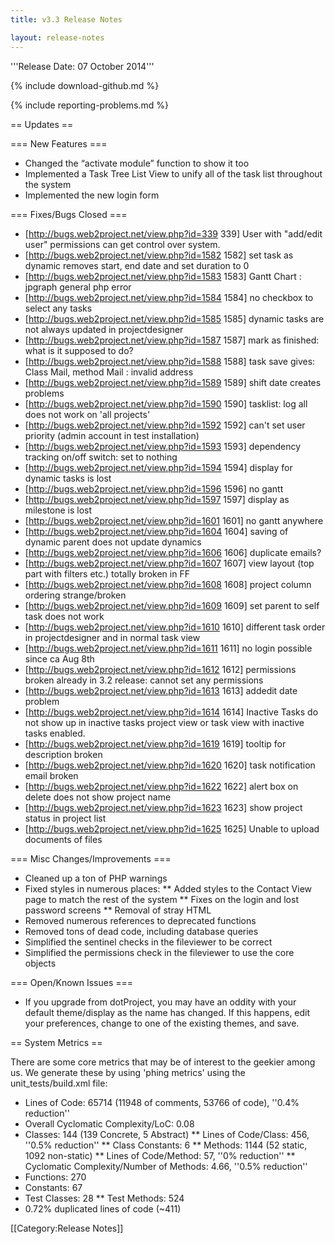 ```yaml
---
title: v3.3 Release Notes

layout: release-notes
---
```


'''Release Date: 07 October 2014'''

{% include download-github.md %}

{% include reporting-problems.md %}

== Updates ==

=== New Features ===

* Changed the “activate module” function to show it too
* Implemented a Task Tree List View to unify all of the task list throughout the system
* Implemented the new login form

=== Fixes/Bugs Closed ===

* [http://bugs.web2project.net/view.php?id=339 339]	User with "add/edit user" permissions can get control over system.
* [http://bugs.web2project.net/view.php?id=1582 1582]	set task as dynamic removes start, end date and set duration to 0
* [http://bugs.web2project.net/view.php?id=1583 1583]	Gantt Chart : jpgraph general php error
* [http://bugs.web2project.net/view.php?id=1584 1584]	no checkbox to select any tasks
* [http://bugs.web2project.net/view.php?id=1585 1585]	dynamic tasks are not always updated in projectdesigner
* [http://bugs.web2project.net/view.php?id=1587 1587]	mark as finished: what is it supposed to do?
* [http://bugs.web2project.net/view.php?id=1588 1588]	task save gives: Class Mail, method Mail : invalid address
* [http://bugs.web2project.net/view.php?id=1589 1589]	shift date creates problems
* [http://bugs.web2project.net/view.php?id=1590 1590]	tasklist: log all does not work on 'all projects'
* [http://bugs.web2project.net/view.php?id=1592 1592]	can't set user priority (admin account in test installation)
* [http://bugs.web2project.net/view.php?id=1593 1593]	dependency tracking on/off switch: set to nothing
* [http://bugs.web2project.net/view.php?id=1594 1594]	display for dynamic tasks is lost
* [http://bugs.web2project.net/view.php?id=1596 1596]	no gantt
* [http://bugs.web2project.net/view.php?id=1597 1597]	display as milestone is lost
* [http://bugs.web2project.net/view.php?id=1601 1601]	no gantt anywhere
* [http://bugs.web2project.net/view.php?id=1604 1604]	saving of dynamic parent does not update dynamics
* [http://bugs.web2project.net/view.php?id=1606 1606]	duplicate emails?
* [http://bugs.web2project.net/view.php?id=1607 1607]	view layout (top part with filters etc.) totally broken in FF
* [http://bugs.web2project.net/view.php?id=1608 1608]	project column ordering strange/broken
* [http://bugs.web2project.net/view.php?id=1609 1609]	set parent to self task does not work
* [http://bugs.web2project.net/view.php?id=1610 1610]	different task order in projectdesigner and in normal task view
* [http://bugs.web2project.net/view.php?id=1611 1611]	no login possible since ca Aug 8th
* [http://bugs.web2project.net/view.php?id=1612 1612]	permissions broken already in 3.2 release: cannot set any permissions
* [http://bugs.web2project.net/view.php?id=1613 1613]	addedit date problem
* [http://bugs.web2project.net/view.php?id=1614 1614]	Inactive Tasks do not show up in inactive tasks project view or task view with inactive tasks enabled.
* [http://bugs.web2project.net/view.php?id=1619 1619]	tooltip for description broken
* [http://bugs.web2project.net/view.php?id=1620 1620]	task notification email broken
* [http://bugs.web2project.net/view.php?id=1622 1622]	alert box on delete does not show project name
* [http://bugs.web2project.net/view.php?id=1623 1623]	show project status in project list
* [http://bugs.web2project.net/view.php?id=1625 1625]	Unable to upload documents of files

=== Misc Changes/Improvements ===

* Cleaned up a ton of PHP warnings
* Fixed styles in numerous places:
** Added styles to the Contact View page to match the rest of the system
** Fixes on the login and lost password screens
** Removal of stray HTML
* Removed numerous references to deprecated functions
* Removed tons of dead code, including database queries
* Simplified the sentinel checks in the fileviewer to be correct
* Simplified the permissions check in the fileviewer to use the core objects

=== Open/Known Issues ===

*  If you upgrade from dotProject, you may have an oddity with your default theme/display as the name has changed.  If this happens, edit your preferences, change to one of the existing themes, and save.

== System Metrics ==

There are some core metrics that may be of interest to the geekier among us. We generate these by using 'phing metrics' using the unit_tests/build.xml file:

*  Lines of Code: 65714 (11948 of comments, 53766 of code), ''0.4% reduction''
*  Overall Cyclomatic Complexity/LoC: 0.08
*  Classes: 144 (139 Concrete, 5 Abstract)
**  Lines of Code/Class: 456, ''0.5% reduction''
**  Class Constants: 6
**  Methods: 1144 (52 static, 1092 non-static)
**  Lines of Code/Method: 57, ''0% reduction''
**  Cyclomatic Complexity/Number of Methods: 4.66, ''0.5% reduction''
*  Functions: 270
*  Constants: 67
* Test Classes: 28
**  Test Methods: 524
*  0.72% duplicated lines of code (~411)

[[Category:Release Notes]]

